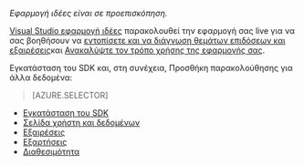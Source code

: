 
*Εφαρμογή ιδέες είναι σε προεπισκόπηση.*

<a name="selector1"></a>

[Visual Studio εφαρμογή ιδέες](../articles/application-insights/app-insights-overview.md) παρακολουθεί την εφαρμογή σας live για να σας βοηθήσουν να [εντοπίσετε και να διάγνωση θεμάτων επιδόσεων και εξαιρέσεις](../articles/application-insights/app-insights-detect-triage-diagnose.md)και [Ανακαλύψτε τον τρόπο χρήσης της εφαρμογής σας](../articles/application-insights/app-insights-overview-usage.md). 

Εγκατάσταση του SDK και, στη συνέχεια, Προσθήκη παρακολούθησης για άλλα δεδομένα:

> [AZURE.SELECTOR]
- [Εγκατάσταση του SDK](../articles/application-insights/app-insights-asp-net.md#selector1)
- [Σελίδα χρήστη και δεδομένων](../articles/application-insights/app-insights-javascript.md#selector1)
- [Εξαιρέσεις](../articles/application-insights/app-insights-asp-net-exceptions.md#selector1)
- [Εξαρτήσεις](../articles/application-insights/app-insights-asp-net-dependencies.md#selector1)
- [Διαθεσιμότητα](../articles/application-insights/app-insights-monitor-web-app-availability.md#selector1)

